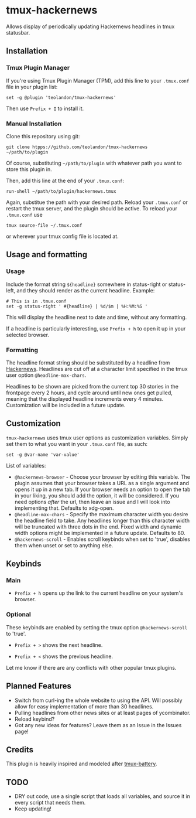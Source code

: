 # tmux-hackernews
Allows display of periodically updating Hackernews headlines in tmux statusbar.

## Installation
### Tmux Plugin Manager
If you're using Tmux Plugin Manager (TPM), add this line to your `.tmux.conf`
file in your plugin list:

    set -g @plugin 'teolandon/tmux-hackernews'

Then use `Prefix + I` to install it.

### Manual Installation
Clone this repository using git:

    git clone htpps://github.com/teolandon/tmux-hackernews ~/path/to/plugin

Of course, substituting `~/path/to/plugin` with whatever path you want to store
this plugin in.

Then, add this line at the end of your `.tmux.conf`:

    run-shell ~/path/to/plugin/hackernews.tmux

Again, substitue the path with your desired path. Reload your `.tmux.conf` or
restart the tmux server, and the plugin should be active. To reload your
`.tmux.conf` use

    tmux source-file ~/.tmux.conf

or wherever your tmux config file is located at.

## Usage and formatting
### Usage
Include the format string `${headline}` somewhere in status-right or
status-left, and they should render as the current headline. Example:

```
# This is in .tmux.conf
set -g status-right ' #{headline} | %d/$m | %H:%M:%S '
```

This will display the headline next to date and time, without any formatting.

If a headline is particularly interesting, use `Prefix + h` to open it up in
your selected browser.

### Formatting
The headline format string should be substituted by a headline from
[Hackernews](https://news.ycombinator.com). Headlines are cut off at a
character limit specified in the tmux user option `@headline-max-chars`.

Headlines to be shown are picked from the current top 30 stories in the
frontpage every 2 hours, and cycle around until new ones get pulled, meaning
that the displayed headline increments every 4 minutes. Customization will be
included in a future update.

## Customization
`tmux-hackernews` uses tmux user options as customization variables. Simply set
them to what you want in your `.tmux.conf` file, as such:

    set -g @var-name 'var-value'

List of variables:
 * `@hackernews-browser` - Choose your browser by editing this variable. The
   plugin assumes that your browser takes a URL as a single argument and opens
it up in a new tab. If your browser needs an option to open the tab in your
liking, you should add the option, it will be considered. If you need options
*after* the url, then leave an issue and I will look into implementing that.
Defaults to xdg-open.
 * `@headline-max-chars` - Specify the maximum character width you desire the
   headline field to take. Any headlines longer than this character width will
be truncated with three dots in the end. Fixed width and dynamic width options
might be implemented in a future update. Defaults to 80.
 * `@hackernews-scroll` - Enables scroll keybinds when set to 'true', disables
   them when unset or set to anything else.

## Keybinds
### Main
 - `Prefix + h` opens up the link to the current headline on your system's
browser.

### Optional
These keybinds are enabled by setting the tmux option `@hackernews-scroll` to
'true'.

 - `Prefix + >` shows the next headline.

 - `Prefix + <` shows the previous headline.

Let me know if there are any conflicts with other popular tmux plugins.

## Planned Features
 * Switch from curl-ing the whole website to using the API. Will possibly allow
   for easy implementation of more than 30 headlines.
 * Pulling headlines from other news sites or at least pages of ycombinator.
 * Reload keybind?
 * Got any new ideas for features? Leave them as an Issue in the Issues page!

## Credits
This plugin is heavily inspired and modeled after
[tmux-battery](https://github.com/tmux-plugins/tmux-battery).

## TODO
 * DRY out code, use a single script that loads all variables, and source it in
   every script that needs them.
 * Keep updating!
